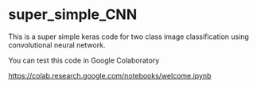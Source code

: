 # super_simple_CNN
This is a super simple keras code for two class image classification using convolutional neural network.

You can test this code in Google Colaboratory

https://colab.research.google.com/notebooks/welcome.ipynb

